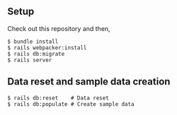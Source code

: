 

## Setup

Check out this repository and then,

```
$ bundle install
$ rails webpacker:install
$ rails db:migrate
$ rails server
```


## Data reset and sample data creation

```
$ rails db:reset    # Data reset
$ rails db:populate # Create sample data
```

